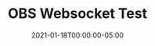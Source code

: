 ---
layout: ext_single
title: OBS Websocket Test
desc: Test connection to your OBS websocket 
category: utilities
date: '2021-01-18T00:00:00-05:00'
permalink: extensions/utilities/:slug
download_url: https://github.com/christinna9031/LB-obs-websocket-test/releases
developer_name: Christina K.
developer_url: https://docs.christinak.ca/
version: 1.0
sammi_version: 1.40
platform: OBS
overview: |
    Extension for SAMMI which lets you test connection to your OBS websocket, in case you cannot normally connect from SAMMI.
setup: |
    1. Install the extension. You can follow the [Extension Install Guide](https://sammi.solutions/extensions/install).
    2. Create a new button with a Send to Extension command and fill out the necessary fields. Leave password field empty if you did not set one up in your OBS websocket settings.
    3. Press Done twice and refresh your Bridge.
    4. Press the button you just created. You should see three yellow notification messages in your Receiver, indicating the connection status and websocket version.\
    If it says `Connection closed` or `Disconnected`, your OBS websocket is not properly installed.\
    If you can connect just fine, there must be something preventing SAMMI from connecting to your websocket (old obs websocekt version, wrong settings, antivirus/firewall blocking it etc.).
privacy_collect: false
---